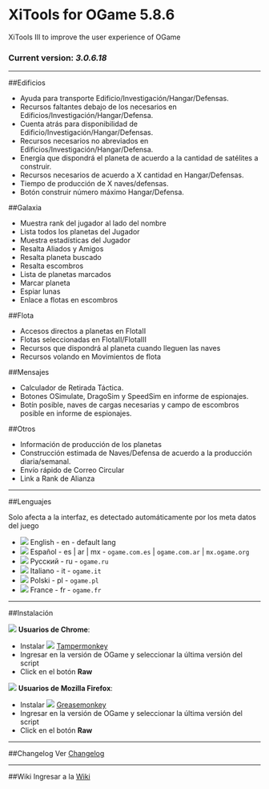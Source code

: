 # XiTools for OGame 5.8.6

XiTools III to improve the user experience of OGame

### Current version: *3.0.6.18*  

***

##Edificios
* Ayuda para transporte Edificio/Investigación/Hangar/Defensas.
* Recursos faltantes debajo de los necesarios en Edificios/Investigación/Hangar/Defensa.
* Cuenta atrás para disponibilidad de Edificio/Investigación/Hangar/Defensas.
* Recursos necesarios no abreviados en Edificios/Investigación/Hangar/Defensa.
* Energía que dispondrá el planeta de acuerdo a la cantidad de satélites a construir.
* Recursos necesarios de acuerdo a X cantidad en Hangar/Defensas.
* Tiempo de producción de X naves/defensas.
* Botón construir número máximo Hangar/Defensa.

##Galaxia
* Muestra rank del jugador al lado del nombre
* Lista todos los planetas del Jugador
* Muestra estadísticas del Jugador
* Resalta Aliados y Amigos
* Resalta planeta buscado
* Resalta escombros
* Lista de planetas marcados
* Marcar planeta
* Espiar lunas
* Enlace a flotas en escombros

##Flota
* Accesos directos a planetas en FlotaII
* Flotas seleccionadas en FlotaII/FlotaIII
* Recursos que dispondrá al planeta cuando lleguen las naves
* Recursos volando en Movimientos de flota

##Mensajes
* Calculador de Retirada Táctica.
* Botones OSimulate, DragoSim y SpeedSim en informe de espionajes.
* Botín posible, naves de cargas necesarias y campo de escombros posible en informe de espionajes.

##Otros
* Información de producción de los planetas
* Construcción estimada de Naves/Defensa de acuerdo a la producción diaria/semanal.
* Envío rápido de Correo Circular
* Link a Rank de Alianza

***

##Lenguajes

Solo afecta a la interfaz, es detectado automáticamente por los meta datos del juego

* ![](http://img213.imageshack.us/img213/199/90501671.png) English - en - default lang
* ![](http://img41.imageshack.us/img41/462/10852470.png) Español - es | ar | mx - `ogame.com.es` | `ogame.com.ar` | `mx.ogame.org`
* ![](http://icons.iconarchive.com/icons/icondrawer/flags/16/Russian-Federation-icon.png) Pусский - ru - `ogame.ru`
* ![](http://icons.iconarchive.com/icons/custom-icon-design/all-country-flag/16/Italy-Flag-icon.png) Italiano - it - `ogame.it`
* ![](http://icons.iconarchive.com/icons/custom-icon-design/all-country-flag/16/Poland-Flag-icon.png) Polski - pl - `ogame.pl`
* ![](http://icons.iconarchive.com/icons/custom-icon-design/all-country-flag/16/France-Flag-icon.png) France - fr - `ogame.fr`

***

##Instalación

![](http://icons.iconarchive.com/icons/google/chrome/16/Google-Chrome-icon.png) **Usuarios de Chrome**:
* Instalar ![](http://dl.dropbox.com/u/89283239/icons/extension/tampermonkey.png) [Tampermonkey](https://chrome.google.com/webstore/detail/dhdgffkkebhmkfjojejmpbldmpobfkfo)
* Ingresar en la versión de OGame y seleccionar la última versión del script
* Click en el botón **Raw**


![](http://icons.iconarchive.com/icons/photoshopedia/xedia/16/Firefox-icon.png) **Usuarios de Mozilla Firefox**:
* Instalar ![](http://img802.imageshack.us/img802/9304/extensiongreasemonkey.png) [Greasemonkey](https://addons.mozilla.org/firefox/addon/greasemonkey/)
* Ingresar en la versión de OGame y seleccionar la última versión del script
* Click en el botón **Raw**

***

##Changelog
Ver [Changelog](https://github.com/LV-Soft/XiTools/wiki)

***

##Wiki
Ingresar a la [Wiki](https://github.com/LV-Soft/XiTools/wiki)

